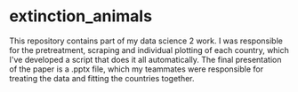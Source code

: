 # extinction_animals
This repository contains part of my data science 2 work. I was responsible for the pretreatment, scraping and individual plotting of each country, which I've developed a script that does it all automatically. The final presentation of the paper is a .pptx file, which my teammates were responsible for treating the data and fitting the countries together.
